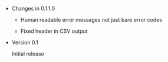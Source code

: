 * Changes in 0.1.1.0

  - Human readable error messages not just bare error codes

  - Fixed header in CSV output


* Version 0.1

  Initial release

